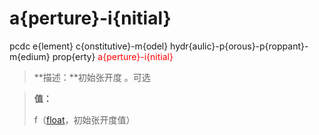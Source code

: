 # a{perture}-i{nitial}
pcdc e{lement} c{onstitutive}-m{odel} hydr{aulic}-p{orous}-p{roppant}-m{edium} prop{erty} <span style='color: red;'>a{perture}-i{nitial}</span>
> **描述：**初始张开度
。可选

> 
> **值：**
> 
> f（[float](数据类型/float/)，初始张开度值）

